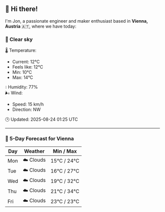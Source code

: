 ## 👋 Hi there!

I'm Jon, a passionate engineer and maker enthusiast based in **Vienna, Austria** 🇦🇹, where we have today:

### 🌙 Clear sky 

🌡️ Temperature: 
* Current: 12°C
* Feels like: 12°C
* Min: 10°C 
* Max: 14°C  

💧 Humidity: 77%  
🌬️ Wind: 
* Speed: 15 km/h 
* Direction: NW  

🕒 Updated: 2025-08-24 01:25 UTC

---

### 📅 5-Day Forecast for Vienna

| Day | Weather | Min / Max |
|-----|---------|------------|
| Mon | ☁️ Clouds | 15°C / 24°C |
| Tue | ☁️ Clouds | 16°C / 27°C |
| Wed | ☁️ Clouds | 19°C / 32°C |
| Thu | ☁️ Clouds | 21°C / 34°C |
| Fri | ☁️ Clouds | 23°C / 23°C |
